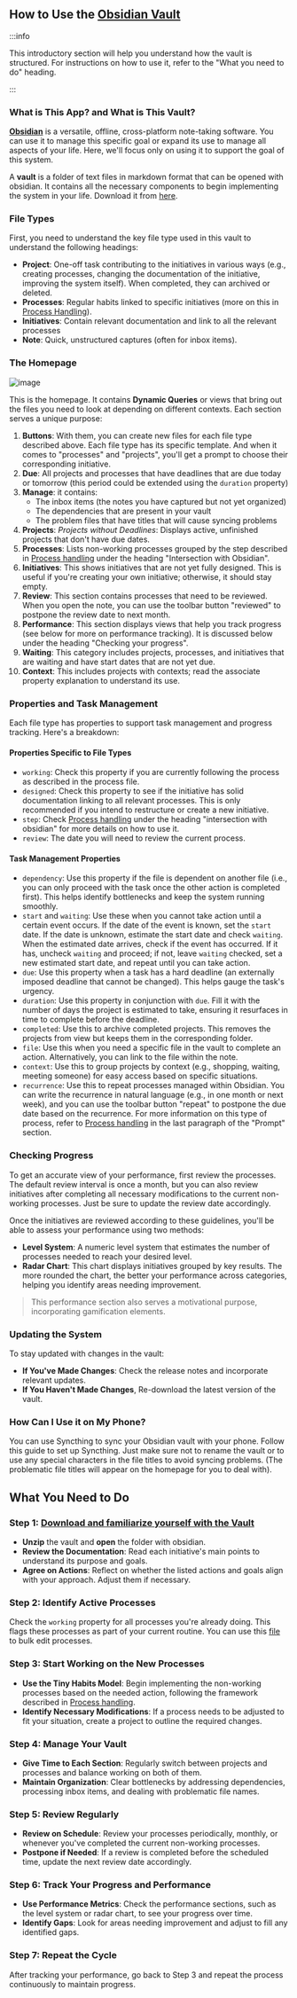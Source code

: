## How to Use the [Obsidian Vault](../../../assets/RTJ.zip)

:::info

This introductory section will help you understand how the vault is structured. For instructions on how to use it, refer to the "What you need to do" heading.

:::

### What is This App? and What is This Vault?

[**Obsidian**](https://obsidian.md/) is a versatile, offline, cross-platform note-taking software. You can use it to manage this specific goal or expand its use to manage all aspects of your life. Here, we'll focus only on using it to support the goal of this system.

A **vault** is a folder of text files in markdown format that can be opened with obsidian. It contains all the necessary components to begin implementing the system in your life. Download it from [here](../../../assets/RTJ.zip).

### File Types

First, you need to understand the key file type used in this vault to understand the following headings:

* **Project**: One-off task contributing to the initiatives in various ways (e.g., creating processes, changing the documentation of the initiative, improving the system itself). When completed, they can archived or deleted.
* **Processes**: Regular habits linked to specific initiatives (more on this in [Process Handling](docs/sidebar1/Resources/Process%20handling.md)).
* **Initiatives**: Contain relevant documentation and link to all the relevant processes
* **Note**: Quick, unstructured captures (often for inbox items).

### The Homepage

![image](../../../assets/screenshot.png)

This is the homepage. It contains **Dynamic Queries** or views that bring out the files you need to look at depending on different contexts. Each section serves a unique purpose:

1. **Buttons**: With them, you can create new files for each file type described above. Each file type has its specific template. And when it comes to "processes" and "projects", you'll get a prompt to choose their corresponding initiative.
2. **Due**: All projects and processes that have deadlines that are due today or tomorrow (this period could be extended using the `duration` property)
3. **Manage**: it contains:
	* The inbox items (the notes you have captured but not yet organized)
	* The dependencies that are present in your vault
	* The problem files that have titles that will cause syncing problems
4. **Projects**: _Projects without Deadlines_: Displays active, unfinished projects that don't have due dates.
5. **Processes**: Lists non-working processes grouped by the step described in [Process handling](docs/sidebar1/Resources/Process%20handling.md) under the heading "Intersection with Obsidian".
6. **Initiatives**: This shows initiatives that are not yet fully designed. This is useful if you're creating your own initiative; otherwise, it should stay empty.
7. **Review**: This section contains processes that need to be reviewed. When you open the note, you can use the toolbar button "reviewed" to postpone the review date to next month.
8. **Performance**: This section displays views that help you track progress (see below for more on performance tracking). It is discussed below under the heading "Checking your progress".
9. **Waiting**: This category includes projects, processes, and initiatives that are waiting and have start dates that are not yet due.
10. **Context**: This includes projects with contexts; read the associate property explanation to understand its use.

### Properties and Task Management

Each file type has properties to support task management and progress tracking. Here's a breakdown:

#### Properties Specific to File Types

* `working`: Check this property if you are currently following the process as described in the process file.
* `designed`: Check this property to see if the initiative has solid documentation linking to all relevant processes. This is only recommended if you intend to restructure or create a new initiative.
* `step`: Check [Process handling](docs/sidebar1/Resources/Process%20handling.md) under the heading "intersection with obsidian" for more details on how to use it.
* `review`: The date you will need to review the current process.

#### Task Management Properties

* `dependency`: Use this property if the file is dependent on another file (i.e., you can only proceed with the task once the other action is completed first). This helps identify bottlenecks and keep the system running smoothly.
* `start` and `waiting`: Use these when you cannot take action until a certain event occurs. If the date of the event is known, set the `start` date. If the date is unknown, estimate the start date and check `waiting`. When the estimated date arrives, check if the event has occurred. If it has, uncheck `waiting` and proceed; if not, leave `waiting` checked, set a new estimated start date, and repeat until you can take action.
* `due`: Use this property when a task has a hard deadline (an externally imposed deadline that cannot be changed). This helps gauge the task's urgency.
* `duration`: Use this property in conjunction with `due`. Fill it with the number of days the project is estimated to take, ensuring it resurfaces in time to complete before the deadline.
* `completed`: Use this to archive completed projects. This removes the projects from view but keeps them in the corresponding folder.
* `file`: Use this when you need a specific file in the vault to complete an action. Alternatively, you can link to the file within the note.
* `context`: Use this to group projects by context (e.g., shopping, waiting, meeting someone) for easy access based on specific situations.
* `recurrence`: Use this to repeat processes managed within Obsidian. You can write the recurrence in natural language (e.g., in one month or next week), and you can use the toolbar button "repeat" to postpone the due date based on the recurrence. For more information on this type of process, refer to [Process handling](docs/sidebar1/Resources/Process%20handling.md) in the last paragraph of the "Prompt" section.

### Checking Progress

To get an accurate view of your performance, first review the processes. The default review interval is once a month, but you can also review initiatives after completing all necessary modifications to the current non-working processes. Just be sure to update the review date accordingly.

Once the initiatives are reviewed according to these guidelines, you'll be able to assess your performance using two methods:

* **Level System**: A numeric level system that estimates the number of processes needed to reach your desired level.
* **Radar Chart**: This chart displays initiatives grouped by key results. The more rounded the chart, the better your performance across categories, helping you identify areas needing improvement.

> This performance section also serves a motivational purpose, incorporating gamification elements.

### Updating the System

To stay updated with changes in the vault:

* **If You've Made Changes**: Check the release notes and incorporate relevant updates.
* **If You Haven't Made Changes**, Re-download the latest version of the vault.

### How Can I Use it on My Phone?

You can use Syncthing to sync your Obsidian vault with your phone. Follow this guide to set up Syncthing. Just make sure not to rename the vault or to use any special characters in the file titles to avoid syncing problems. (The problematic file titles will appear on the homepage for you to deal with).

## What You Need to Do

### Step 1: [Download and familiarize yourself with the Vault](../../../assets/RTJ.zip)

* **Unzip** the vault and **open** the folder with obsidian.
* **Review the Documentation**: Read each initiative's main points to understand its purpose and goals.
* **Agree on Actions**: Reflect on whether the listed actions and goals align with your approach. Adjust them if necessary.

### Step 2: Identify Active Processes

Check the `working` property for all processes you're already doing. This flags these processes as part of your current routine. You can use this [file](docs/sidebar1/Resources/Bulk%20editing%20processes.md) to bulk edit processes.

### Step 3: Start Working on the New Processes

* **Use the Tiny Habits Model**: Begin implementing the non-working processes based on the needed action, following the framework described in [Process handling](docs/sidebar1/Resources/Process%20handling.md).
* **Identify Necessary Modifications**: If a process needs to be adjusted to fit your situation, create a project to outline the required changes.

### Step 4: Manage Your Vault

* **Give Time to Each Section**: Regularly switch between projects and processes and balance working on both of them.
* **Maintain Organization**: Clear bottlenecks by addressing dependencies, processing inbox items, and dealing with problematic file names.

### Step 5: Review Regularly

* **Review on Schedule**: Review your processes periodically, monthly, or whenever you've completed the current non-working processes.
* **Postpone if Needed**: If a review is completed before the scheduled time, update the next review date accordingly.

### Step 6: Track Your Progress and Performance

* **Use Performance Metrics**: Check the performance sections, such as the level system or radar chart, to see your progress over time.
* **Identify Gaps**: Look for areas needing improvement and adjust to fill any identified gaps.

### Step 7: Repeat the Cycle

After tracking your performance, go back to Step 3 and repeat the process continuously to maintain progress.
